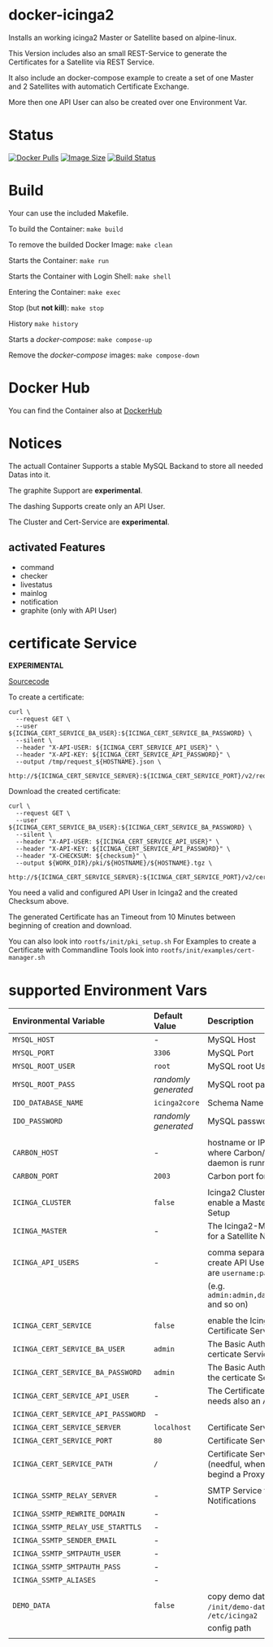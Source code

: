 docker-icinga2
==============

Installs an working icinga2 Master or Satellite based on alpine-linux.

This Version includes also an small REST-Service to generate the Certificates for a Satellite via REST Service.

It also include an docker-compose example to create a set of one Master and 2 Satellites with automatich Certificate Exchange.

More then one API User can also be created over one Environment Var.


# Status

[![Docker Pulls](https://img.shields.io/docker/pulls/bodsch/docker-icinga2.svg?branch=1705-01)][hub]
[![Image Size](https://images.microbadger.com/badges/image/bodsch/docker-icinga2.svg?branch=1705-01)][microbadger]
[![Build Status](https://travis-ci.org/bodsch/docker-icinga2.svg?branch=1705-01)][travis]

[hub]: https://hub.docker.com/r/bodsch/docker-icinga2/
[microbadger]: https://microbadger.com/images/bodsch/docker-icinga2
[travis]: https://travis-ci.org/bodsch/docker-icinga2


# Build

Your can use the included Makefile.

To build the Container: `make build`

To remove the builded Docker Image: `make clean`

Starts the Container: `make run`

Starts the Container with Login Shell: `make shell`

Entering the Container: `make exec`

Stop (but **not kill**): `make stop`

History `make history`

Starts a *docker-compose*: `make compose-up`

Remove the *docker-compose* images: `make compose-down`


# Docker Hub

You can find the Container also at  [DockerHub](https://hub.docker.com/r/bodsch/docker-icinga2/)


# Notices

The actuall Container Supports a stable MySQL Backand to store all needed Datas into it.

The graphite Support are **experimental**.

The dashing Supports create only an API User.

The Cluster and Cert-Service are **experimental**.

## activated Features

- command
- checker
- livestatus
- mainlog
- notification
- graphite (only with API User)


# certificate Service

**EXPERIMENTAL**

[Sourcecode](https://github.com/bodsch/ruby-icinga-cert-service)

To create a certificate:

    curl \
      --request GET \
      --user ${ICINGA_CERT_SERVICE_BA_USER}:${ICINGA_CERT_SERVICE_BA_PASSWORD} \
      --silent \
      --header "X-API-USER: ${ICINGA_CERT_SERVICE_API_USER}" \
      --header "X-API-KEY: ${ICINGA_CERT_SERVICE_API_PASSWORD}" \
      --output /tmp/request_${HOSTNAME}.json \
      http://${ICINGA_CERT_SERVICE_SERVER}:${ICINGA_CERT_SERVICE_PORT}/v2/request/${HOSTNAME}

Download the created certificate:

    curl \
      --request GET \
      --user ${ICINGA_CERT_SERVICE_BA_USER}:${ICINGA_CERT_SERVICE_BA_PASSWORD} \
      --silent \
      --header "X-API-USER: ${ICINGA_CERT_SERVICE_API_USER}" \
      --header "X-API-KEY: ${ICINGA_CERT_SERVICE_API_PASSWORD}" \
      --header "X-CHECKSUM: ${checksum}" \
      --output ${WORK_DIR}/pki/${HOSTNAME}/${HOSTNAME}.tgz \
       http://${ICINGA_CERT_SERVICE_SERVER}:${ICINGA_CERT_SERVICE_PORT}/v2/cert/${HOSTNAME}

You need a valid and configured API User in Icinga2 and the created Checksum above.

The generated Certificate has an Timeout from 10 Minutes between beginning of creation and download.

You can also look into `rootfs/init/pki_setup.sh`
For Examples to create a Certificate with Commandline Tools look into `rootfs/init/examples/cert-manager.sh`



# supported Environment Vars

| Environmental Variable             | Default Value        | Description                                                     |
| :--------------------------------- | :-------------       | :-----------                                                    |
| `MYSQL_HOST`                       | -                    | MySQL Host                                                      |
| `MYSQL_PORT`                       | `3306`               | MySQL Port                                                      |
| `MYSQL_ROOT_USER`                  | `root`               | MySQL root User                                                 |
| `MYSQL_ROOT_PASS`                  | *randomly generated* | MySQL root password                                             |
| `IDO_DATABASE_NAME`                | `icinga2core`        | Schema Name for IDO                                             |
| `IDO_PASSWORD`                     | *randomly generated* | MySQL password for IDO                                          |
|                                    |                      |                                                                 |
| `CARBON_HOST`                      | -                    | hostname or IP address where Carbon/Graphite daemon is running  |
| `CARBON_PORT`                      | `2003`               | Carbon port for graphite                                        |
|                                    |                      |                                                                 |
| `ICINGA_CLUSTER`                   | `false`              | Icinga2 Cluster Mode - enable a Master / Satellite Setup        |
| `ICINGA_MASTER`                    | -                    | The Icinga2-Master FQDN for a Satellite Node                    |
|                                    |                      |                                                                 |
| `ICINGA_API_USERS`                 | -                    | comma separated List to create API Users. The Format are `username:password` |
|                                    |                      | (e.g. `admin:admin,dashing:dashing` and so on)                  |
|                                    |                      |                                                                 |
| `ICINGA_CERT_SERVICE`              | `false`              | enable the Icinga2 Certificate Service                          |
| `ICINGA_CERT_SERVICE_BA_USER`      | `admin`              | The Basic Auth User for the certicate Service                   |
| `ICINGA_CERT_SERVICE_BA_PASSWORD`  | `admin`              | The Basic Auth Password for the certicate Service               |
| `ICINGA_CERT_SERVICE_API_USER`     | -                    | The Certificate Service needs also an API Users                 |
| `ICINGA_CERT_SERVICE_API_PASSWORD` | -                    |                                                                 |
| `ICINGA_CERT_SERVICE_SERVER`       | `localhost`          | Certificate Service Host                                        |
| `ICINGA_CERT_SERVICE_PORT`         | `80`                 | Certificate Service Port                                        |
| `ICINGA_CERT_SERVICE_PATH`         | `/`                  | Certificate Service Path (needful, when they run begind a Proxy |
|                                    |                      |                                                                 |
| `ICINGA_SSMTP_RELAY_SERVER`        | -                    | SMTP Service to send Notifications                              |
| `ICINGA_SSMTP_REWRITE_DOMAIN`      | -                    |                                                                 |
| `ICINGA_SSMTP_RELAY_USE_STARTTLS`  | -                    |                                                                 |
| `ICINGA_SSMTP_SENDER_EMAIL`        | -                    |                                                                 |
| `ICINGA_SSMTP_SMTPAUTH_USER`       | -                    |                                                                 |
| `ICINGA_SSMTP_SMTPAUTH_PASS`       | -                    |                                                                 |
| `ICINGA_SSMTP_ALIASES`             | -                    |                                                                 |
|                                    |                      |                                                                 |
| `DEMO_DATA`                        | `false`              | copy demo data from `/init/demo-data` into `/etc/icinga2`       |
|                                    |                      | config path                                                     |
|                                    |                      |                                                                 |

